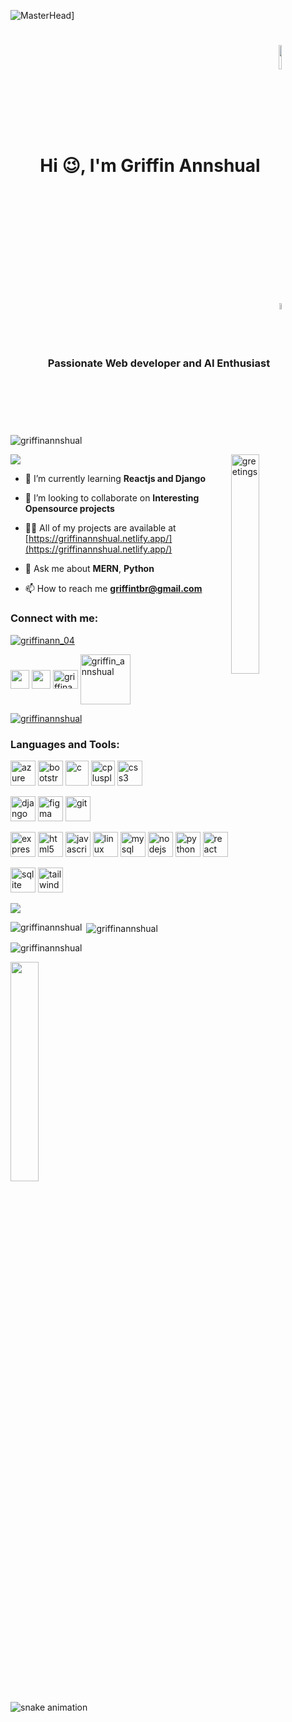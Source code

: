 ![MasterHead](https://camo.githubusercontent.com/775ed67e1d46c9534c3cb9a4694edf0603b1436a7e3e15891d3c327733fc26b6/68747470733a2f2f7777772e61756469656e6365706c616e65742e636f6d2f726f6f742f74656d706c6174652f312f2f696d616765732f7765622d646576656c6f706d656e742e676966)]


<h1 align="center">Hi 😉, I'm Griffin Annshual      <img align="center" width="10%" src="https://user-images.githubusercontent.com/74038190/212259476-c8a7ce08-99d8-428b-9227-c938d77eb651.png"></h1>
<h3 align="center">Passionate Web developer and AI Enthusiast <img align="center" width="5%" src="https://user-images.githubusercontent.com/74038190/214644152-52f47eb3-5e31-4f47-8758-05c9468d5596.gif"></h3>

<p align="left"> <img src="https://komarev.com/ghpvc/?username=griffinannshual&label=Profile%20views&color=0e75b6&style=flat" alt="griffinannshual" /> </p>

<img src="https://user-images.githubusercontent.com/74038190/216649417-9acc58df-9186-4132-ad43-819a57babb67.gif">
<img align="right" width="30%" src="https://camo.githubusercontent.com/8bf6f6d78abc81fcf9c49f10649423e73ea44bc248e83aaae8759d401c829a84/68747470733a2f2f70687973696373677572756b756c2e66696c65732e776f726470726573732e636f6d2f323031392f30322f6368617261637465722d312e676966" alt="greetings">
                                                                
- 🌱 I’m currently learning **Reactjs and Django**

- 👯 I’m looking to collaborate on **Interesting Opensource projects**

- 👨‍💻 All of my projects are available at [https://griffinannshual.netlify.app/](https://griffinannshual.netlify.app/)

- 💬 Ask me about **MERN**, **Python**

- 📫 How to reach me **griffintbr@gmail.com**

<h3 align="left">Connect with me:</h3>  <p align="left"> <a href="https://twitter.com/griffinann_04" target="blank"><img src="https://img.shields.io/twitter/follow/griffinann_04?logo=twitter&style=for-the-badge" alt="griffinann_04" /></a> 
<p align="left">
<a styles="padding-left:3px" href="https://twitter.com/griffinann_04" target="blank"><img align="center" src="https://cdn-icons-png.flaticon.com/512/3670/3670151.png" height="30" width="30  " /></a>
<a styles="padding-left:3px" href="https://linkedin.com/in/https://www.linkedin.com/in/griffin-annshual-97b615232/" target="blank"><img align="center" src="https://cdn-icons-png.flaticon.com/512/3536/3536505.png" height="30" width="30" /></a>
<a styles="padding-left:3px"href="https://www.codechef.com/users/griffinann" target="blank"><img align="center" src="https://cdn.jsdelivr.net/npm/simple-icons@3.1.0/icons/codechef.svg" alt="griffinann" height="30" width="40" /></a>
<a styles="padding-left:3px" href="https://www.leetcode.com/griffin_annshual" target="blank"><img align="center" src="https://upload.wikimedia.org/wikipedia/commons/0/0a/LeetCode_Logo_black_with_text.svg" alt="griffin_annshual" height="80" width="80" /></a>
</p>

<p align="left"> <a href="https://github.com/ryo-ma/github-profile-trophy"><img src="https://github-profile-trophy.vercel.app/?username=griffinannshual" alt="griffinannshual" /></a> </p>



<h3 align="left">Languages and Tools:</h3>
<p align="left"> <a href="https://azure.microsoft.com/en-in/" target="_blank" rel="noreferrer"> <img src="https://www.vectorlogo.zone/logos/microsoft_azure/microsoft_azure-icon.svg" alt="azure" width="40" height="40"/></a>
<a href="https://getbootstrap.com" target="_blank" rel="noreferrer"> <img src="https://getbootstrap.com/docs/5.3/assets/brand/bootstrap-logo-shadow.png" alt="bootstrap" width="40" height="40"/></a>
<a href="https://www.cprogramming.com/" target="_blank" rel="noreferrer"> <img src="https://upload.wikimedia.org/wikipedia/commons/thumb/1/18/C_Programming_Language.svg/1200px-C_Programming_Language.svg.png" alt="c" width="37" height="40"/></a>
 <a href="https://www.w3schools.com/cpp/" target="_blank" rel="noreferrer"> <img src="https://www.logo.wine/a/logo/C%2B%2B/C%2B%2B-Logo.wine.svg" alt="cplusplus" width="38" height="40"/></a>
 <a href="https://www.w3schools.com/css/" target="_blank" rel="noreferrer"> <img src="https://cdn-icons-png.flaticon.com/512/5968/5968242.png" alt="css3" width="40" height="40"/></a>

 <a href="https://www.djangoproject.com/" target="_blank" rel="noreferrer"> <img src="https://cdn.worldvectorlogo.com/logos/django.svg" alt="django" width="40" height="40"/></a>
<a href="https://www.figma.com/" target="_blank" rel="noreferrer"> <img src="https://www.vectorlogo.zone/logos/figma/figma-icon.svg" alt="figma" width="40" height="40"/></a>
<a href="https://git-scm.com/" target="_blank" rel="noreferrer"> <img src="https://www.vectorlogo.zone/logos/git-scm/git-scm-icon.svg" alt="git" width="40" height="40"/></a>
 

<a href="https://expressjs.com" target="_blank" rel="noreferrer"> <img src="https://w7.pngwing.com/pngs/925/447/png-transparent-express-js-node-js-javascript-mongodb-node-js-text-trademark-logo.png" alt="express" width="40" height="40"/></a>
 <a href="https://www.w3.org/html/" target="_blank" rel="noreferrer"> <img src="https://cdn-icons-png.flaticon.com/512/919/919827.png" alt="html5" width="40" height="40"/></a>
 <a href="https://developer.mozilla.org/en-US/docs/Web/JavaScript" target="_blank" rel="noreferrer"> <img src="https://cdn.iconscout.com/icon/free/png-256/javascript-2038874-1720087.png" alt="javascript" width="40" height="40"/></a>
 <a href="https://www.linux.org/" target="_blank" rel="noreferrer"> <img src="https://images.freeimages.com/fic/images/icons/2278/operating_systems/256/linux.png" alt="linux" width="40" height="40"/></a>
 <a href="https://www.mysql.com/" target="_blank" rel="noreferrer"> <img src="https://www.freepnglogos.com/uploads/logo-mysql-png/logo-mysql-mysql-logo-png-images-are-download-crazypng-21.png" alt="mysql" width="40" height="40"/></a>
 <a href="https://nodejs.org" target="_blank" rel="noreferrer"> <img src="https://logowik.com/content/uploads/images/nodejs.jpg" alt="nodejs" width="40" height="40"/></a>
 <a href="https://www.python.org" target="_blank" rel="noreferrer"> <img src="http://clipart-library.com/images_k/python-logo-transparent/python-logo-transparent-5.png" alt="python" width="40" height="40"/></a>
 <a href="https://reactjs.org/" target="_blank" rel="noreferrer"> <img src="https://upload.wikimedia.org/wikipedia/commons/thumb/a/a7/React-icon.svg/2300px-React-icon.svg.png" alt="react" width="40" height="40"/></a>
 
 <a href="https://www.sqlite.org/" target="_blank" rel="noreferrer"> <img src="https://www.vectorlogo.zone/logos/sqlite/sqlite-icon.svg" alt="sqlite" width="40" height="40"/></a>
 <a href="https://tailwindcss.com/" target="_blank" rel="noreferrer"> <img src="https://www.vectorlogo.zone/logos/tailwindcss/tailwindcss-icon.svg" alt="tailwind" width="40" height="40"/></a>
 </p>

<img src="https://octodex.github.com/images/NUX_Octodex.gif" >

<p><img align="left" src="https://github-readme-stats.vercel.app/api/top-langs?username=griffinannshual&show_icons=true&locale=en&layout=compact" alt="griffinannshual" /></p>

<p>&nbsp;<img align="center" src="https://github-readme-stats.vercel.app/api?username=griffinannshual&show_icons=true&locale=en" alt="griffinannshual" /></p>

<p><img align="center" src="https://github-readme-streak-stats.herokuapp.com/?user=griffinannshual&" alt="griffinannshual" /></p>

<img width = "30%" src="https://user-images.githubusercontent.com/74038190/212284158-e840e285-664b-44d7-b79b-e264b5e54825.gif">
<img scr="https://user-images.githubusercontent.com/74038190/212741999-016fddbd-617a-4448-8042-0ecf907aea25.gif">

![snake animation](https://github.com/GriffinAnnshual/GriffinAnnshual/output/github-contribution-grid-snake2.svg)
